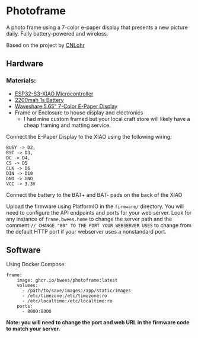 # Photoframe
A photo frame using a 7-color e-paper display that presents a new picture daily. Fully battery-powered and wireless.

Based on the project by [CNLohr](https://www.youtube.com/watch?v=YawP9RjPcJA) 

## Hardware

### Materials:
- [ESP32-S3-XIAO Microcontroller](https://www.amazon.com/dp/B0BYSB66S5)
- [2200mah 1s Battery](https://www.amazon.com/dp/B08214DJLJ)
- [Waveshare 5.65" 7-Color E-Paper Display](https://www.amazon.com/dp/B08J7GGRYF)
- Frame or Enclosure to house display and electronics
  - I had mine custom framed but your local craft store will likely have a cheap framing and matting service.

Connect the E-Paper Display to the XIAO using the following wiring:
```
BUSY -> D2, 
RST -> D3,
DC -> D4, 
CS -> D5
CLK -> D6
DIN -> D10
GND -> GND
VCC -> 3.3V
```

Connect the battery to the BAT+ and BAT- pads on the back of the XIAO

Upload the firmware using PlatformIO in the `firmware/` directory. You will need to configure the API endpoints and ports for your web server. Look for any instance of `frame.bwees.home` to change the server path and the comment `// CHANGE "80" TO THE PORT YOUR WEBSERVER USES` to change from the default HTTP port if your webserver uses a nonstandard port.

## Software

Using Docker Compose:
```
frame:
    image: ghcr.io/bwees/photoframe:latest
    volumes:
      - /path/to/save/images:/app/static/images
      - /etc/timezone:/etc/timezone:ro
      - /etc/localtime:/etc/localtime:ro
    ports:
      - 8000:8000
```
**Note: you will need to change the port and web URL in the firmware code to match your server.**
